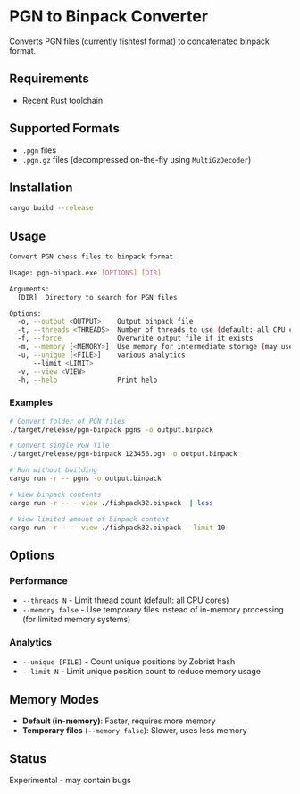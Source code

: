# PGN to Binpack Converter

Converts PGN files (currently fishtest format) to concatenated binpack format.

## Requirements

- Recent Rust toolchain

## Supported Formats

- `.pgn` files
- `.pgn.gz` files (decompressed on-the-fly using `MultiGzDecoder`)

## Installation

```bash
cargo build --release
```

## Usage

```bash
Convert PGN chess files to binpack format

Usage: pgn-binpack.exe [OPTIONS] [DIR]

Arguments:
  [DIR]  Directory to search for PGN files

Options:
  -o, --output <OUTPUT>    Output binpack file
  -t, --threads <THREADS>  Number of threads to use (default: all CPU cores)
  -f, --force              Overwrite output file if it exists
  -m, --memory [<MEMORY>]  Use memory for intermediate storage (may use more RAM, but faster) [default: true] [possible values: true, false]
  -u, --unique [<FILE>]    various analytics
      --limit <LIMIT>
  -v, --view <VIEW>
  -h, --help               Print help
```

### Examples

```bash
# Convert folder of PGN files
./target/release/pgn-binpack pgns -o output.binpack

# Convert single PGN file
./target/release/pgn-binpack 123456.pgn -o output.binpack

# Run without building
cargo run -r -- pgns -o output.binpack

# View binpack contents
cargo run -r -- --view ./fishpack32.binpack  | less

# View limited amount of binpack content
cargo run -r -- --view ./fishpack32.binpack --limit 10
```

## Options

### Performance

- `--threads N` - Limit thread count (default: all CPU cores)
- `--memory false` - Use temporary files instead of in-memory processing (for limited memory systems)

### Analytics

- `--unique [FILE]` - Count unique positions by Zobrist hash
- `--limit N` - Limit unique position count to reduce memory usage

## Memory Modes

- **Default (in-memory)**: Faster, requires more memory
- **Temporary files** (`--memory false`): Slower, uses less memory

## Status

Experimental - may contain bugs
